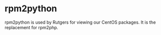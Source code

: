 rpm2python
==========

rpm2python is used by Rutgers for viewing our CentOS packages. It is the replacement for rpm2php.
